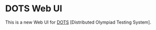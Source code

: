 # DOTS Web UI

This is a new Web UI for [DOTS](https://dots.org.ua/) [Distributed Olympiad Testing System].
